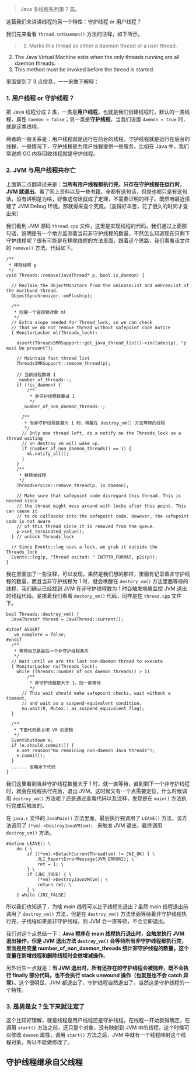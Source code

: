 > Java 多线程系列第 7 篇。

这篇我们来讲讲线程的另一个特性：守护线程 or 用户线程？

我们先来看看 `Thread.setDaemon()` 方法的注释，如下所示。


>1. Marks this thread as either a daemon thread or a user thread. 
2. The Java Virtual Machine exits when the only threads running are all daemon threads.
3. This method must be invoked before the thread is started.


里面提到了 3 点信息，一一来做下解释：

### 1. 用户线程 or 守护线程？

把 Java 线程分成 2 类，一类是**用户线程**，也就是我们创建线程时，默认的一类线程，属性 `daemon = false`；另一类是**守护线程**，当我们设置 `daemon = true` 时，就是这类线程。

两者的一般关系是：用户线程就是运行在前台的线程，守护线程就是运行在后台的线程，一般情况下，守护线程是为用户线程提供一些服务。比如在 Java 中，我们常说的 GC 内存回收线程就是守护线程。

### 2. JVM 与用户线程共存亡

上面第二点翻译过来是：**当所有用户线程都执行完，只存在守护线程在运行时，JVM 就退出**。看了网上资料以及一些书籍，全都有这句话，但是也都只是有这句话，没有讲明是为啥，好像这句话就成了定理，不需要证明的样子。既然咱最近搭建了 JVM Debug 环境，那就得来查个究竟。（查得好辛苦，花了很久的时间才查出来）

我们看到 JVM 源码 `thread.cpp` 文件，这里是实现线程的代码。我们通过上面那句话，说明是有一个地方监测着当前非守护线程的数量，不然怎么知道现在只剩下守护线程呢？很有可能是在移除线程的方法里面，跟着这个思路，我们看看该文件的 `remove()` 方法。代码如下。
```
/**
 * 移除线程 p
 */
void Threads::remove(JavaThread* p, bool is_daemon) {

  // Reclaim the ObjectMonitors from the omInUseList and omFreeList of the moribund thread.
  ObjectSynchronizer::omFlush(p);

  /**
   * 创建一个监控锁对象 ml
   */
  // Extra scope needed for Thread_lock, so we can check
  // that we do not remove thread without safepoint code notice
  { MonitorLocker ml(Threads_lock);

    assert(ThreadsSMRSupport::get_java_thread_list()->includes(p), "p must be present");

    // Maintain fast thread list
    ThreadsSMRSupport::remove_thread(p);

    // 当前线程数减 1
    _number_of_threads--;
    if (!is_daemon) {
        /**
         * 非守护线程数量减 1
         */
      _number_of_non_daemon_threads--;

      /**
       * 当非守护线程数量为 1 时，唤醒在 destroy_vm() 方法等待的线程
       */
      // Only one thread left, do a notify on the Threads_lock so a thread waiting
      // on destroy_vm will wake up.
      if (number_of_non_daemon_threads() == 1) {
        ml.notify_all();
      }
    }
    /**
     * 移除掉线程
     */
    ThreadService::remove_thread(p, is_daemon);

    // Make sure that safepoint code disregard this thread. This is needed since
    // the thread might mess around with locks after this point. This can cause it
    // to do callbacks into the safepoint code. However, the safepoint code is not aware
    // of this thread since it is removed from the queue.
    p->set_terminated_value();
  } // unlock Threads_lock

  // Since Events::log uses a lock, we grab it outside the Threads_lock
  Events::log(p, "Thread exited: " INTPTR_FORMAT, p2i(p));
}
```

我在里面加了一些注释，可以发现，果然是我们想的那样，里面有记录着非守护线程的数量，而且当非守护线程为 1 时，就会唤醒在 `destory_vm()` 方法里面等待的线程，我们确认已经找到 JVM 在非守护线程数为 1 时会触发唤醒监控 JVM 退出的线程代码。紧接着我们看看 `destory_vm()` 代码，同样是在 `thread.cpp` 文件下。


```
bool Threads::destroy_vm() {
  JavaThread* thread = JavaThread::current();

#ifdef ASSERT
  _vm_complete = false;
#endif
  /**
   * 等待自己是最后一个非守护线程条件
   */
  // Wait until we are the last non-daemon thread to execute
  { MonitorLocker nu(Threads_lock);
    while (Threads::number_of_non_daemon_threads() > 1)
        /**
         * 非守护线程数大于 1，则一直等待
         */
      // This wait should make safepoint checks, wait without a timeout,
      // and wait as a suspend-equivalent condition.
      nu.wait(0, Mutex::_as_suspend_equivalent_flag);
  }

  /**
   * 下面代码是关闭 VM 的逻辑
   */
  EventShutdown e;
  if (e.should_commit()) {
    e.set_reason("No remaining non-daemon Java threads");
    e.commit();
  }
  ...... 省略余下代码
}
```

我们这里看到当非守护线程数量大于 1 时，就一直等待，直到剩下一个非守护线程时，就会在线程执行完后，退出 JVM。这时候又有一个点需要定位，什么时候调用 `destroy_vm()` 方法呢？还是通过查看代码以及注释，发现是在 `main()` 方法执行完成后触发的。

在 `java.c` 文件的 `JavaMain()` 方法里面，最后执行完调用了 `LEAVE()` 方法，该方法调用了 `(*vm)->DestroyJavaVM(vm); ` 来触发 JVM 退出，最终调用 `destroy_vm()` 方法。
```
#define LEAVE() \
    do { \
        if ((*vm)->DetachCurrentThread(vm) != JNI_OK) { \
            JLI_ReportErrorMessage(JVM_ERROR2); \
            ret = 1; \
        } \
        if (JNI_TRUE) { \
            (*vm)->DestroyJavaVM(vm); \
            return ret; \
        } \
    } while (JNI_FALSE)
```

所以我们也知道了，为啥 main 线程可以比子线程先退出？虽然 main 线程退出前调用了 `destroy_vm()` 方法，但是在 `destroy_vm()` 方法里面等待着非守护线程执行完，子线程如果是非守护线程，则 JVM 会一直等待，不会立即退出。

我们对这个点总结一下：**Java 程序在 main 线程执行退出时，会触发执行 JVM 退出操作，但是 JVM 退出方法 `destroy_vm()` 会等待所有非守护线程都执行完，里面是用变量 number_of_non_daemon_threads 统计非守护线程的数量，这个变量在新增线程和删除线程时会做增减操作**。

另外衍生一点就是：**当 JVM 退出时，所有还存在的守护线程会被抛弃，既不会执行 finally 部分代码，也不会执行 stack unwound 操作（也就是也不会 catch 异常）**。这个很明显，JVM 都退出了，守护线程自然退出了，当然这是守护线程的一个特性。

### 3. 是男是女？生下来就注定了

这个比较好理解，就是线程是用户线程还是守护线程，在线程一开始就得确定，在调用 `start()` 方法之前，还只是个对象，没有映射到 JVM 中的线程，这个时候可以修改 `daemon` 属性，调用 `start()` 方法之后，JVM 中就有一个线程映射这个线程对象，所以不能做修改了。

## 守护线程继承自父线程